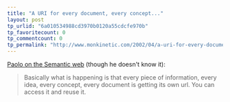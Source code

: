 ```yaml
---
title: "A URI for every document, every concept..."
layout: post
tp_urlid: "6a010534988cd3970b0120a55cdcfe970b"
tp_favoritecount: 0
tp_commentcount: 0
tp_permalink: "http://www.monkinetic.com/2002/04/a-uri-for-every-document-every-concept.html"
---
```

<a href="http://paolo.evectors.it/2002/04/13.html">Paolo on the Semantic web</a> (though he doesn&#39;t know it):
<blockquote> Basically what is happening is that every piece of information, every idea, every concept, every document is getting its own url. You can access it and reuse it.</blockquote>
